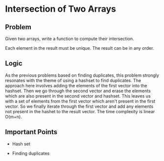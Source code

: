 # Intersection of Two Arrays

## Problem

Given two arrays, write a function to compute their intersection.

Each element in the result must be unique.
The result can be in any order.

## Logic

As the previous problems based on finding duplicates, this problem strongly resonates with the theme of using a hashset to find duplicates. The approach here involves adding the elements of the first vector into the hashset. Then we go through the second vector and erase the elements which are also present in the second vector and hashset. This leaves us with a set of elements from the first vector which aren't present in the first vector. So we finally iterate through the first vector and add any elements not present in the hashet to the result vector. The time complexity is linear O(m+n).

## Important Points

- Hash set

- Finding duplicates